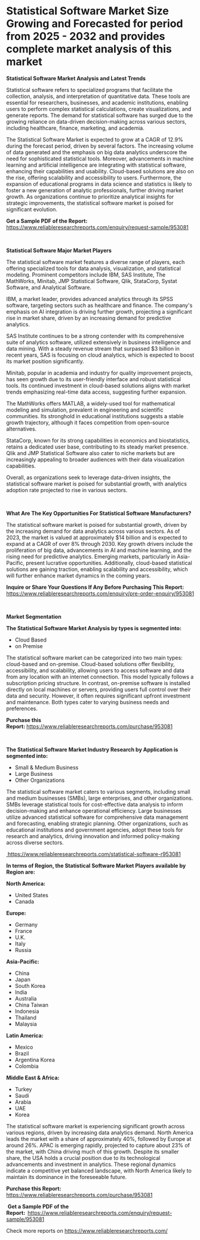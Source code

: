 <p><h1>Statistical Software Market Size Growing and Forecasted for period from 2025 - 2032 and provides complete market analysis of this market</h1></p><p><strong>Statistical Software Market Analysis and Latest Trends</strong></p>
<p><p>Statistical software refers to specialized programs that facilitate the collection, analysis, and interpretation of quantitative data. These tools are essential for researchers, businesses, and academic institutions, enabling users to perform complex statistical calculations, create visualizations, and generate reports. The demand for statistical software has surged due to the growing reliance on data-driven decision-making across various sectors, including healthcare, finance, marketing, and academia.</p><p>The Statistical Software Market is expected to grow at a CAGR of 12.9% during the forecast period, driven by several factors. The increasing volume of data generated and the emphasis on big data analytics underscore the need for sophisticated statistical tools. Moreover, advancements in machine learning and artificial intelligence are integrating with statistical software, enhancing their capabilities and usability. Cloud-based solutions are also on the rise, offering scalability and accessibility to users. Furthermore, the expansion of educational programs in data science and statistics is likely to foster a new generation of analytic professionals, further driving market growth. As organizations continue to prioritize analytical insights for strategic improvements, the statistical software market is poised for significant evolution.</p></p>
<p><strong>Get a Sample PDF of the Report:&nbsp;</strong> <a href="https://www.reliableresearchreports.com/enquiry/request-sample/953081?utm_campaign=2109&utm_medium=2&utm_source=Github&utm_content=ia&utm_term=06032025&utm_id=statistical-software">https://www.reliableresearchreports.com/enquiry/request-sample/953081</a></p>
<p>&nbsp;</p>
<p><strong>Statistical Software Major Market Players</strong></p>
<p><p>The statistical software market features a diverse range of players, each offering specialized tools for data analysis, visualization, and statistical modeling. Prominent competitors include IBM, SAS Institute, The MathWorks, Minitab, JMP Statistical Software, Qlik, StataCorp, Systat Software, and Analytical Software. </p><p>IBM, a market leader, provides advanced analytics through its SPSS software, targeting sectors such as healthcare and finance. The company's emphasis on AI integration is driving further growth, projecting a significant rise in market share, driven by an increasing demand for predictive analytics.</p><p>SAS Institute continues to be a strong contender with its comprehensive suite of analytics software, utilized extensively in business intelligence and data mining. With a steady revenue stream that surpassed $3 billion in recent years, SAS is focusing on cloud analytics, which is expected to boost its market position significantly.</p><p>Minitab, popular in academia and industry for quality improvement projects, has seen growth due to its user-friendly interface and robust statistical tools. Its continued investment in cloud-based solutions aligns with market trends emphasizing real-time data access, suggesting further expansion.</p><p>The MathWorks offers MATLAB, a widely-used tool for mathematical modeling and simulation, prevalent in engineering and scientific communities. Its stronghold in educational institutions suggests a stable growth trajectory, although it faces competition from open-source alternatives.</p><p>StataCorp, known for its strong capabilities in economics and biostatistics, retains a dedicated user base, contributing to its steady market presence. Qlik and JMP Statistical Software also cater to niche markets but are increasingly appealing to broader audiences with their data visualization capabilities.</p><p>Overall, as organizations seek to leverage data-driven insights, the statistical software market is poised for substantial growth, with analytics adoption rate projected to rise in various sectors.</p></p>
<p>&nbsp;</p>
<p><strong>What Are The Key Opportunities For Statistical Software Manufacturers?</strong></p>
<p><p>The statistical software market is poised for substantial growth, driven by the increasing demand for data analytics across various sectors. As of 2023, the market is valued at approximately $14 billion and is expected to expand at a CAGR of over 8% through 2030. Key growth drivers include the proliferation of big data, advancements in AI and machine learning, and the rising need for predictive analytics. Emerging markets, particularly in Asia-Pacific, present lucrative opportunities. Additionally, cloud-based statistical solutions are gaining traction, enabling scalability and accessibility, which will further enhance market dynamics in the coming years.</p></p>
<p><strong>Inquire or Share Your Questions If Any Before Purchasing This Report:</strong> <a href="https://www.reliableresearchreports.com/enquiry/pre-order-enquiry/953081?utm_campaign=2109&utm_medium=2&utm_source=Github&utm_content=ia&utm_term=06032025&utm_id=statistical-software">https://www.reliableresearchreports.com/enquiry/pre-order-enquiry/953081</a></p>
<p>&nbsp;</p>
<p><strong>Market Segmentation</strong></p>
<p><strong>The Statistical Software Market Analysis by types is segmented into:</strong></p>
<p><ul><li>Cloud Based</li><li>on Premise</li></ul></p>
<p><p>The statistical software market can be categorized into two main types: cloud-based and on-premise. Cloud-based solutions offer flexibility, accessibility, and scalability, allowing users to access software and data from any location with an internet connection. This model typically follows a subscription pricing structure. In contrast, on-premise software is installed directly on local machines or servers, providing users full control over their data and security. However, it often requires significant upfront investment and maintenance. Both types cater to varying business needs and preferences.</p></p>
<p><strong>Purchase this Report:&nbsp;</strong><a href="https://www.reliableresearchreports.com/purchase/953081?utm_campaign=2109&utm_medium=2&utm_source=Github&utm_content=ia&utm_term=06032025&utm_id=statistical-software">https://www.reliableresearchreports.com/purchase/953081</a></p>
<p>&nbsp;</p>
<p><strong>The Statistical Software Market Industry Research by Application is segmented into:</strong></p>
<p><ul><li>Small & Medium Business</li><li>Large Business</li><li>Other Organizations</li></ul></p>
<p><p>The statistical software market caters to various segments, including small and medium businesses (SMBs), large enterprises, and other organizations. SMBs leverage statistical tools for cost-effective data analysis to inform decision-making and enhance operational efficiency. Large businesses utilize advanced statistical software for comprehensive data management and forecasting, enabling strategic planning. Other organizations, such as educational institutions and government agencies, adopt these tools for research and analytics, driving innovation and informed policy-making across diverse sectors.</p></p>
<p><a href="https://www.reliableresearchreports.com/statistical-software-r953081?utm_campaign=2109&utm_medium=2&utm_source=Github&utm_content=ia&utm_term=06032025&utm_id=statistical-software">&nbsp;https://www.reliableresearchreports.com/statistical-software-r953081</a></p>
<p><strong>In terms of Region, the Statistical Software Market Players available by Region are:</strong></p>
<p>
    <p> <strong> North America: </strong>
        <ul>
            <li>United States</li>
            <li>Canada</li>
        </ul>
        </p> 
    <p> <strong> Europe: </strong>
        <ul>
            <li>Germany</li>
            <li>France</li>
            <li>U.K.</li>
            <li>Italy</li>
            <li>Russia</li>
        </ul>
        </p> 
    <p> <strong> Asia-Pacific: </strong>
        <ul>
            <li>China</li>
            <li>Japan</li>
            <li>South Korea</li>
            <li>India</li>
            <li>Australia</li>
            <li>China Taiwan</li>
            <li>Indonesia</li>
            <li>Thailand</li>
            <li>Malaysia</li>
        </ul>
        </p> 
    <p> <strong> Latin America: </strong>
        <ul>
            <li>Mexico</li>
            <li>Brazil</li>
            <li>Argentina Korea</li>
            <li>Colombia</li>
        </ul>
        </p> 
    <p> <strong> Middle East & Africa: </strong>
        <ul>
            <li>Turkey</li>
            <li>Saudi</li>
            <li>Arabia</li>
            <li>UAE</li>
            <li>Korea</li>
        </ul>
    </p>
    </p>
<p><p>The statistical software market is experiencing significant growth across various regions, driven by increasing data analytics demand. North America leads the market with a share of approximately 40%, followed by Europe at around 26%. APAC is emerging rapidly, projected to capture about 23% of the market, with China driving much of this growth. Despite its smaller share, the USA holds a crucial position due to its technological advancements and investment in analytics. These regional dynamics indicate a competitive yet balanced landscape, with North America likely to maintain its dominance in the foreseeable future.</p></p>
<p><strong>Purchase this Report: </strong><a href="https://www.reliableresearchreports.com/purchase/953081?utm_campaign=2109&utm_medium=2&utm_source=Github&utm_content=ia&utm_term=06032025&utm_id=statistical-software">https://www.reliableresearchreports.com/purchase/953081</a></p>
<p>&nbsp;<strong>Get a Sample PDF of the Report:&nbsp;&nbsp;</strong><a href="https://www.reliableresearchreports.com/enquiry/request-sample/953081?utm_campaign=2109&utm_medium=2&utm_source=Github&utm_content=ia&utm_term=06032025&utm_id=statistical-software">https://www.reliableresearchreports.com/enquiry/request-sample/953081</a></p>
<p><strong></strong></p>
<p>Check more reports on <a href="https://www.reliableresearchreports.com/?utm_campaign=2109&utm_medium=2&utm_source=Github&utm_content=ia&utm_term=06032025&utm_id=statistical-software">https://www.reliableresearchreports.com/</a></p>